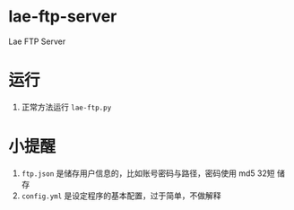 # lae-ftp-server
Lae FTP Server

# 运行
1. 正常方法运行 `lae-ftp.py`

# 小提醒
1. `ftp.json` 是储存用户信息的，比如账号密码与路径，密码使用 md5 32短 储存
2. `config.yml` 是设定程序的基本配置，过于简单，不做解释
